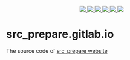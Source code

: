 <p align="center">
    <a href="https://gitlab.com/src_prepare/src_prepare.gitlab.io/pipelines">
        <img src="https://gitlab.com/src_prepare/src_prepare.gitlab.io/badges/master/pipeline.svg">
    </a>
    <a href="https://gitlab.com/src_prepare/src_prepare.gitlab.io/">
        <img src="https://gitlab.com/src_prepare/badge/-/raw/master/hosted_on-gitlab-orange.svg">
    </a>
    <a href="https://gentoo.org/">
        <img src="https://gitlab.com/src_prepare/badge/-/raw/master/powered-by-gentoo-linux-tyrian.svg">
    </a>
    <a href="./LICENSE">
        <img src="https://gitlab.com/src_prepare/badge/-/raw/master/license-isc-blue.svg">
    </a>
    <a href="https://app.element.io/#/room/#src_prepare:matrix.org">
        <img src="https://gitlab.com/src_prepare/badge/-/raw/master/chat-matrix-green.svg">
    </a>
    <a href="https://gitlab.com/src_prepare/src_prepare.gitlab.io/commits/master.atom">
        <img src="https://gitlab.com/src_prepare/badge/-/raw/master/feed-atom-orange.svg">
    </a>
</p>


# src_prepare.gitlab.io

The source code of [src_prepare website](https://src_prepare.gitlab.io)
